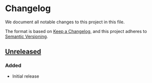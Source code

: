 # Changelog

We document all notable changes to this project in this file.

The format is based on [Keep a Changelog](https://keepachangelog.com/en/1.0.0/), and this project adheres to [Semantic Versioning](https://semver.org/spec/v2.0.0.html).

## [Unreleased]

### Added

* Initial release

[Unreleased]: https://github.com/puppetlabs/relay-client-go/compare/dbd4bbfeab459f0f38cad0e56a76eefc0fe78be7...HEAD
